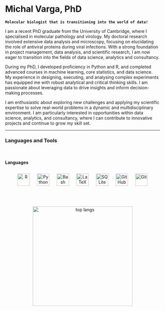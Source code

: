 <!--
Here are some ideas to get you started:

- 🔭 I’m currently working on ...
- 🌱 I’m currently learning ...
- 👯 I’m looking to collaborate on ...
- 🤔 I’m looking for help with ...
- 💬 Ask me about ...
- 📫 How to reach me: ...
- 😄 Pronouns: ...
- ⚡ Fun fact: ...

Github Profile Generator
https://gprm.itsvg.in/ 

-->

# Michal Varga, PhD

**`Molecular biologist that is transitioning into the world of data!`**

I am a recent PhD graduate from the University of Cambridge, where I specialised in molecular pathology and virology. My doctoral research involved extensive data analysis and microscopy, focusing on elucidating the role of antiviral proteins during viral infections. With a strong foundation in project management, data analysis, and scientific research, I am now eager to transition into the fields of data science, analytics and consultancy.

During my PhD, I developed proficiency in Python and R, and completed advanced courses in machine learning, core statistics, and data science. My experience in designing, executing, and analysing complex experiments has equipped me with robust analytical and critical thinking skills. I am passionate about leveraging data to drive insights and inform decision-making processes.

I am enthusiastic about exploring new challenges and applying my scientific expertise to solve real-world problems in a dynamic and multidisciplinary environment. I am particularly interested in opportunities within data science, analytics, and consultancy, where I can contribute to innovative projects and continue to grow my skill set.

<!--
Summary paragraph about me
-->

---


### Languages and Tools

<br/>

#### Languages
<div align="center">
    <img src="https://skillicons.dev/icons?i=r" alt="R" title="R" width="40px" style="padding: 10px;" />
    <img src="https://skillicons.dev/icons?i=python" alt="Python" title="Python" width="40px" style="padding: 10px;" />
    <img src="https://skillicons.dev/icons?i=bash" alt="Bash" title="Bash" width="40px" style="padding: 10px;" />
    <img src="https://skillicons.dev/icons?i=latex" alt="LaTeX" title="LaTeX" width="40px" style="padding: 10px;" />
    <img src="https://skillicons.dev/icons?i=sqlite" alt="SQLite" title="SQLite" width="40px" style="padding: 10px;" />
    <img src="https://skillicons.dev/icons?i=github" alt="GitHub" title="GitHub" width="40px" style="padding: 10px;" />
    <img src="https://skillicons.dev/icons?i=git" alt="Git" title="Git" width="40px" style="padding: 10px;" />
</div>

<br>
<!--
#### Frameworks and Tools
<div align="center">
    <img src="https://skillicons.dev/icons?i=regex" alt="Regex" title="Regex" width="40px" style="padding: 10px;" />
    <img src="https://skillicons.dev/icons?i=django" alt="Django" title="Django" width="40px" style="padding: 10px;" />
    <img src="https://skillicons.dev/icons?i=pytorch" alt="PyTorch" title="PyTorch" width="40px" style="padding: 10px;" />
    <img src="https://skillicons.dev/icons?i=sklearn" alt="scikit-learn" title="scikit-learn" width="40px" style="padding: 10px;" />
    <img src="https://skillicons.dev/icons?i=tensorflow" alt="TensorFlow" title="TensorFlow" width="40px" style="padding: 10px;" />
</div>
-->

<!--
<br/>
<div align="center">
    <img src="https://skillicons.dev/icons?i=r,python,bash,latex,sqlite,github,git,matlab" />
</div>

<br>

<div align="center">
    <img src="https://skillicons.dev/icons?i=regex,django,pytorch,sklearn,tensorflow" />
</div>
-->

#

<div align=center>
  <img width=325 align="center" src="https://github-readme-stats.vercel.app/api/top-langs/?username=MisokralPanovic&hide=React&langs_count=18&layout=compact&theme=react&border_radius=10&size_weight=0.5&count_weight=0.5&exclude_repo=Obsidian" alt="top langs" />
</div>

<be>

<!--

<details>
 <summary><h3>My Coding Journey</h3></summary>
   I learned everything during my PhD in molecular virology (from Unversity of Cambridge), but I am still figuring things out. Working on my data science and data analytics portfolio now.
</details>

-->

<!--
From the guy

I started my coding journey as a naive computer science student with a passion to learn everything I could about this programming world - code, unix, linux, theory. And all the while, teaching myself iOS development with a dream to build my own app, but that soon got overshadowed by my desire to excel in Java. A desire that landed me a full-stack software engineering job upon graduation. However, I had another desire I had been pursuing throughout this time - YouTube content creation. I eventually ended up quitting my software engineering job to pursue YouTube full-time, and that has been my focus ever since. But there's something that's always bothered me about my journey - abandoning my dream of building my own app to pursue the safe route, a job. Now I've already taken the leap away from that safety net into this uncomfortable, unexplored world that it being a creator. And it worked out, but again, it became comfortable. It's easier to create a video than go out on a ledge and build my own product. I do have to eat, at the end of the day, but I think it's time. It's time to get uncomfortable again. I have a burning desire to get back on the horse, and fulfill that dream younger me had of building my own app, my own product. And in order to do that, I'll be implmementing a few measures to streamline my YouTube content to focus more time on fulfilling that dream - a dream that I'll be ready to tackle in 2023 due to the measure I'm putting in place now until the end of 2022. Don't wait up, because I'm coming.
-->
